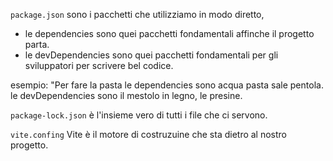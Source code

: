 `package.json`
sono i pacchetti che utilizziamo in modo diretto,

- le dependencies sono quei pacchetti fondamentali affinche il progetto parta.
- le devDependencies sono quei pacchetti fondamentali per gli sviluppatori per scrivere bel codice.

esempio: 
"Per fare la pasta 
le dependencies sono acqua pasta sale pentola.
le devDependencies sono il mestolo in legno, le presine.

`package-lock.json`
è l'insieme vero di tutti i file che ci servono.

`vite.confing`
Vite è il motore di costruzuine che sta dietro al nostro progetto.
